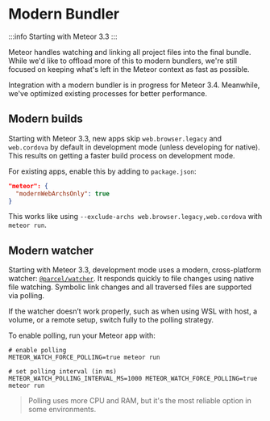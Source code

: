 # Modern Bundler

:::info
Starting with Meteor 3.3
:::

Meteor handles watching and linking all project files into the final bundle. While we'd like to offload more of this to modern bundlers, we're still focused on keeping what's left in the Meteor context as fast as possible.

Integration with a modern bundler is in progress for Meteor 3.4. Meanwhile, we've optimized existing processes for better performance.

## Modern builds

Starting with Meteor 3.3, new apps skip `web.browser.legacy` and `web.cordova` by default in development mode (unless developing for native). This results on getting a faster build process on development mode.

For existing apps, enable this by adding to `package.json`:

```json
"meteor": {
  "modernWebArchsOnly": true
}
```

This works like using `--exclude-archs web.browser.legacy,web.cordova` with `meteor run`.

## Modern watcher

Starting with Meteor 3.3, development mode uses a modern, cross-platform watcher: [`@parcel/watcher`](https://github.com/parcel-bundler/watcher). It responds quickly to file changes using native file watching. Symbolic link changes and all traversed files are supported via polling.

If the watcher doesn’t work properly, such as when using WSL with host, a volume, or a remote setup, switch fully to the polling strategy.

To enable polling, run your Meteor app with:

```shell
# enable polling
METEOR_WATCH_FORCE_POLLING=true meteor run

# set polling interval (in ms)
METEOR_WATCH_POLLING_INTERVAL_MS=1000 METEOR_WATCH_FORCE_POLLING=true meteor run
```

> Polling uses more CPU and RAM, but it's the most reliable option in some environments.
